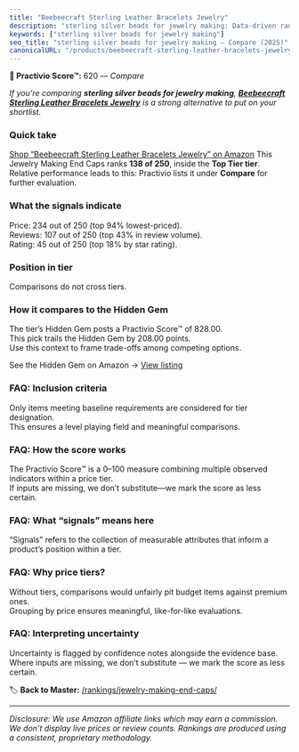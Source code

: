 ```yaml
---
title: "Beebeecraft Sterling Leather Bracelets Jewelry"
description: "sterling silver beads for jewelry making: Data-driven ranking using the Practivio Score™. Positioned by quality, value, demand, findability, momentum."
keywords: ["sterling silver beads for jewelry making"]
seo_title: "sterling silver beads for jewelry making — Compare (2025)"
canonicalURL: "/products/beebeecraft-sterling-leather-bracelets-jewelry-B0BBVK2NMR/"
---
```


**🛒 Practivio Score™:** 620 — _Compare_


*If you're comparing **sterling silver beads for jewelry making**, **[Beebeecraft Sterling Leather Bracelets Jewelry](https://www.amazon.com/dp/B0BBVK2NMR?tag=practivio-20)** is a strong alternative to put on your shortlist.*
### Quick take
[Shop “Beebeecraft Sterling Leather Bracelets Jewelry” on Amazon](https://www.amazon.com/dp/B0BBVK2NMR?tag=practivio-20)
This Jewelry Making End Caps ranks **138 of 250**, inside the **Top Tier tier**.  
Relative performance leads to this: Practivio lists it under **Compare** for further evaluation.

### What the signals indicate
Price: 234 out of 250 (top 94% lowest-priced).  
Reviews: 107 out of 250 (top 43% in review volume).  
Rating: 45 out of 250 (top 18% by star rating).  

### Position in tier
Comparisons do not cross tiers.

### How it compares to the Hidden Gem
The tier’s Hidden Gem posts a Practivio Score™ of 828.00.  
This pick trails the Hidden Gem by 208.00 points.  
Use this context to frame trade-offs among competing options.  

See the Hidden Gem on Amazon → [View listing](https://www.amazon.com/dp/B07WZYSFVP?tag=practivio-20)

### FAQ: Inclusion criteria
Only items meeting baseline requirements are considered for tier designation.  
This ensures a level playing field and meaningful comparisons.

### FAQ: How the score works
The Practivio Score™ is a 0–100 measure combining multiple observed indicators within a price tier.  
If inputs are missing, we don’t substitute—we mark the score as less certain.

### FAQ: What “signals” means here
“Signals” refers to the collection of measurable attributes that inform a product’s position within a tier.

### FAQ: Why price tiers?
Without tiers, comparisons would unfairly pit budget items against premium ones.  
Grouping by price ensures meaningful, like-for-like evaluations.

### FAQ: Interpreting uncertainty
Uncertainty is flagged by confidence notes alongside the evidence base.  
Where inputs are missing, we don’t substitute — we mark the score as less certain.

<!-- Missing template for Compare/CompareWithinPriceClass -->


🏷️ **Back to Master:** [/rankings/jewelry-making-end-caps/](/rankings/jewelry-making-end-caps/)

---
_Disclosure: We use Amazon affiliate links which may earn a commission. We don’t display live prices or review counts. Rankings are produced using a consistent, proprietary methodology._
